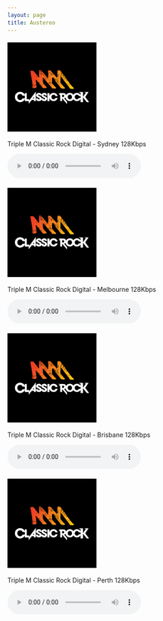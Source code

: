 ```yaml
---
layout: page
title: Austereo
---
```


<script src="https://cdn.jsdelivr.net/npm/hls.js@1"></script> <!-- Include the HLS.js library -->


<p align="left"><a href="https://wz2liw.scahw.com.au/live/2classicrock_128.stream/playlist.m3u8">
<img style="vertical-align:middle;margin:5px 0px 5px 0px" width="200" src="/assets/img/stations/triplemclassicrock.png">
</a></p>

Triple M Classic Rock Digital - Sydney 128Kbps

<audio id="2classicrock" controls></audio>


<p align="left"><a href="https://wz2liw.scahw.com.au/live/3classicrock_128.stream/playlist.m3u8">
<img style="vertical-align:middle;margin:5px 0px 5px 0px" width="200" src="/assets/img/stations/triplemclassicrock.png">
</a></p>

Triple M Classic Rock Digital - Melbourne 128Kbps

<audio id="3classicrock" controls></audio>

<p align="left"><a href="https://wz2liw.scahw.com.au/live/4classicrock_128.stream/playlist.m3u8">
<img style="vertical-align:middle;margin:5px 0px 5px 0px" width="200" src="/assets/img/stations/triplemclassicrock.png">
</a></p>

Triple M Classic Rock Digital - Brisbane 128Kbps

<audio id="4classicrock" controls></audio>

<p align="left"><a href="https://wz2liw.scahw.com.au/live/6classicrock_128.stream/playlist.m3u8">
<img style="vertical-align:middle;margin:5px 0px 5px 0px" width="200" src="/assets/img/stations/triplemclassicrock.png">
</a></p>

Triple M Classic Rock Digital - Perth 128Kbps

<audio id="6classicrock" controls></audio>


<!------------------------------------------->
<!--SCRIPTS-->
<!------------------------------------------->

<script>
  var audio1 = document.getElementById('2classicrock');
  // Initialize more audio variables as needed

  if (audio1.canPlayType('application/vnd.apple.mpegurl') || (typeof window.Hls === 'undefined')) {
    audio1.src = 'https://wz2liw.scahw.com.au/live/2classicrock_128.stream/playlist.m3u8'; // Provide the path to the first .m3u8 file

    // Provide fallback sources and initialize more audio players as needed
  } else {
    var hls1 = new Hls();
    // Initialize more Hls instances as needed

    hls1.loadSource('https://wz2liw.scahw.com.au/live/2classicrock_128.stream/playlist.m3u8'); // Provide the path to the first .m3u8 file
    hls1.attachMedia(audio1);

    // Load and initialize more audio players using HLS.js as needed
  }
</script>

<script>
  var audio2 = document.getElementById('3classicrock');
  // Initialize more audio variables as needed

  if (audio2.canPlayType('application/vnd.apple.mpegurl') || (typeof window.Hls === 'undefined')) {
    audio2.src = 'https://wz2liw.scahw.com.au/live/3classicrock_128.stream/playlist.m3u8'; // Provide the path to the first .m3u8 file

    // Provide fallback sources and initialize more audio players as needed
  } else {
    var hls2 = new Hls();
    // Initialize more Hls instances as needed

    hls2.loadSource('https://wz2liw.scahw.com.au/live/3classicrock_128.stream/playlist.m3u8'); // Provide the path to the first .m3u8 file
    hls2.attachMedia(audio2);

    // Load and initialize more audio players using HLS.js as needed
  }
</script>

<script>
  var audio3 = document.getElementById('4classicrock');
  // Initialize more audio variables as needed

  if (audio3.canPlayType('application/vnd.apple.mpegurl') || (typeof window.Hls === 'undefined')) {
    audio3.src = 'https://wz2liw.scahw.com.au/live/4classicrock_128.stream/playlist.m3u8'; // Provide the path to the first .m3u8 file

    // Provide fallback sources and initialize more audio players as needed
  } else {
    var hls3 = new Hls();
    // Initialize more Hls instances as needed

    hls3.loadSource('https://wz2liw.scahw.com.au/live/4classicrock_128.stream/playlist.m3u8'); // Provide the path to the first .m3u8 file
    hls3.attachMedia(audio3);

    // Load and initialize more audio players using HLS.js as needed
  }
</script>

<script>
  var audio4 = document.getElementById('6classicrock');
  // Initialize more audio variables as needed

  if (audio4.canPlayType('application/vnd.apple.mpegurl') || (typeof window.Hls === 'undefined')) {
    audio4.src = 'https://wz2liw.scahw.com.au/live/6classicrock_128.stream/playlist.m3u8'; // Provide the path to the first .m3u8 file

    // Provide fallback sources and initialize more audio players as needed
  } else {
    var hls4 = new Hls();
    // Initialize more Hls instances as needed

    hls4.loadSource('https://wz2liw.scahw.com.au/live/6classicrock_128.stream/playlist.m3u8'); // Provide the path to the first .m3u8 file
    hls4.attachMedia(audio4);

    // Load and initialize more audio players using HLS.js as needed
  }
</script>

